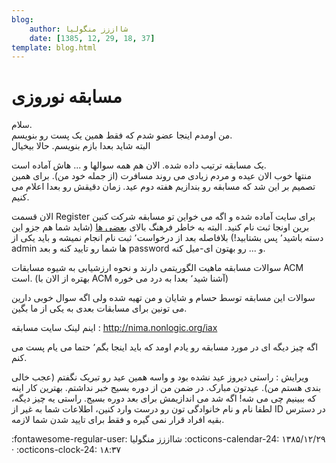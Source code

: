 ```yaml
---
blog:
    author: شااززز منگولیا
    date: [1385, 12, 29, 18, 37]
template: blog.html
---
```

# مسابقه نوروزی

<div class="cnt">
سلام.<br/>من اومدم اینجا عضو شدم که فقط همین یک پست رو بنویسم.<br/>البته شاید بعدا بازم بنویسم. حالا بیخیال<p></p>
<p>یک مسابقه ترتیب داده شده. الان هم همه سوالها و ... هاش آماده است.<br/>منتها خوب الان عیده و مردم زیادی می روند مسافرت (از جمله خود من). برای همین تصمیم بر این شد که مسابقه رو بندازیم هفته دوم عید. زمان دقیقش رو بعدا اعلام می کنیم.</p>
<p>الان قسمت Register برای سایت آماده شده و اگه می خواین تو مسابقه شرکت کنین برین اونجا ثبت نام کنید. البته به خاطر فرهنگ بالای <u>بعضی ها</u> (شاید شما هم جزو این دسته باشید٬ پس بشتابید!) بلافاصله بعد از درخواست٬ ثبت نام انجام نمیشه و باید یکی از admin ها شما رو تایید کنه و بعد password و ... رو بهتون ای-میل کنه.</p>
<p>سوالات مسابقه ماهیت الگوریتمی دارند و نحوه ارزشیابی به شیوه مسابقات ACM است. (بهتره از الان با ACM آشنا شید٬ بعدا به درد می خوره)</p>
<p>سوالات این مسابقه توسط حسام و شایان و من تهیه شده ولی اگه سوال خوبی دارین می تونین برای مسابقات بعدی به یکی از ما بگین.</p>
<p>اینم لینک سایت مسابقه : <a href="http://nima.nonlogic.org/iax">http://nima.nonlogic.org/iax</a></p>
<p>اگه چیز دیگه ای در مورد مسابقه رو یادم اومد که باید اینجا بگم٬ حتما می یام پست می کنم.</p>
<p>ویرایش : راستی دیروز عید نشده بود و واسه همین عید رو تبریک نگفتم (عجب خالی بندی هستم من). عیدتون مبارک. در ضمن من از دوره بسیج خبر نداشتم. بهترین کار اینه که ببینیم چی می شه! اگه شد می اندازیمش برای بعد دوره بسیج. راستی یه چیز دیگه، لطفا نام و نام خانوادگی تون رو درست وارد کنین، اطلاعات شما به غیر از ID در دسترس بقیه افراد قرار نمی گیره و فقط برای تایید شدن شما لازمه.</p>
</div>

<div class="blog-info" markdown>
<span class="blog-author">
:fontawesome-regular-user: شااززز منگولیا
</span>
<span class="blog-date">
:octicons-calendar-24: ۱۳۸۵/۱۲/۲۹ · :octicons-clock-24: ۱۸:۳۷
</span>
</div>

